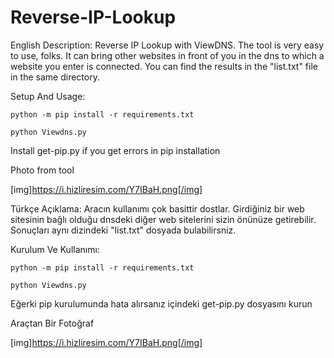 # Reverse-IP-Lookup

English Description: Reverse IP Lookup with ViewDNS. The tool is very easy to use, folks. It can bring other websites in front of you in the dns to which a website you enter is connected. You can find the results in the "list.txt" file in the same directory.

Setup And Usage:

  `python -m pip install -r requirements.txt`

  `python Viewdns.py`
  
  Install get-pip.py if you get errors in pip installation
  
Photo from tool
  
 [img]https://i.hizliresim.com/Y7IBaH.png[/img]

Türkçe Açıklama: Aracın kullanımı çok basittir dostlar. Girdiğiniz bir web sitesinin bağlı olduğu dnsdeki diğer web sitelerini sizin önünüze getirebilir. Sonuçları aynı dizindeki "list.txt" dosyada bulabilirsniz.

Kurulum Ve Kullanımı:

  `python -m pip install -r requirements.txt`

  `python Viewdns.py`
  
  Eğerki pip kurulumunda hata alırsanız içindeki get-pip.py dosyasını kurun
  
Araçtan Bir Fotoğraf

  [img]https://i.hizliresim.com/Y7IBaH.png[/img]
  
